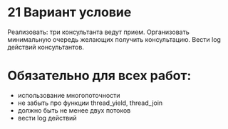 # 21 Вариант условие
Реализовать: три консультанта ведут прием. Организовать минимальную очередь желающих получить консультацию. Вести log действий консультантов. 
# Обязательно для всех работ:
* использование многопоточности
* не забыть про функции thread_yield, thread_join
* должно быть не менее двух потоков
* вести log действий

